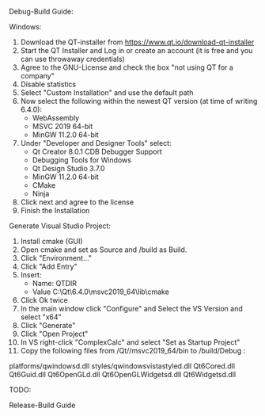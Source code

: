 Debug-Build Guide:

Windows:

1. Download the QT-installer from https://www.qt.io/download-qt-installer
2. Start the QT Installer and Log in or create an account (it is free and you can use throwaway credentials)
3. Agree to the GNU-License and check the box "not using QT for a company"
4. Disable statistics
5. Select "Custom Installation" and use the default path
6. Now select the following within the newest QT version (at time of writing 6.4.0):
    * WebAssembly
    * MSVC 2019 64-bit
    * MinGW 11.2.0 64-bit
7. Under "Developer and Designer Tools" select:
    * Qt Creator 8.0.1 CDB Debugger Support
    * Debugging Tools for Windows
    * Qt Design Studio 3.7.0
    * MinGW 11.2.0 64-bit
    * CMake
    * Ninja
8. Click next and agree to the license
9. Finish the Installation


Generate Visual Studio Project:

1. Install cmake (GUI)
2. Open cmake and set <Project-Path> as Source and <Project-Path>/build as Build.
3. Click "Environment..."
4. Click "Add Entry"
5. Insert:
    * Name: QTDIR
    * Value C:\Qt\6.4.0\msvc2019_64\lib\cmake
6. Click Ok twice
3. In the main window click "Configure" and Select the VS Version and select "x64"
4. Click "Generate"
5. Click "Open Project"
6. In VS right-click "ComplexCalc" and select "Set as Startup Project"
7. Copy the following files from <Install-Dir>/Qt/<Version>/msvc2019_64/bin to <Project-Path>/build/Debug :

platforms/qwindowsd.dll
styles/qwindowsvistastyled.dll
Qt6Cored.dll
Qt6Guid.dll
Qt6OpenGLd.dll
Qt6OpenGLWidgetsd.dll
Qt6Widgetsd.dll


TODO:

Release-Build Guide